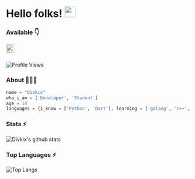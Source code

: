 # Hello folks! <img src="https://raw.githubusercontent.com/MartinHeinz/MartinHeinz/master/wave.gif" width="30px">

### Available 👇
<p>
  <a href="https://t.me/Divkix">
    <img align="left" alt="Divkix Telegram" width="24px" src="https://cdn.jsdelivr.net/npm/simple-icons@3.2.0/icons/telegram.svg" />
  </a>
</p>
</br>
</br>

![Profile Views](https://hits.seeyoufarm.com/api/count/incr/badge.svg?url=https://github.com/Divkix/&title=Profile%20Views)
</br>

### About 🙋🏻‍♂️
```python
name = "Divkix"
who_i_am = ['Developer', 'Student']
age = 18
languages = {i_know = ['Python', 'Dart'], learning = ['golang', 'c++', 'javascript']}
```
### Stats ⚡️
![Divkix's github stats](https://github-readme-stats.vercel.app/api?username=Divkix&show_icons=true&theme=dracula)

### Top Languages ⚡️
![Top Langs](https://github-readme-stats.vercel.app/api/top-langs/?username=Divkix)
